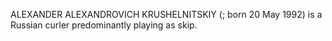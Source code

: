 ALEXANDER ALEXANDROVICH KRUSHELNITSKIY (; born 20 May 1992) is a Russian curler predominantly playing as skip.
